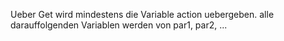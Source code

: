Ueber Get wird mindestens die Variable action uebergeben. alle darauffolgenden Variablen werden von par1, par2, ...

